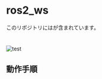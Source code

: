 # ros2_ws
このリポジトリにはが含まれています。

# 

![test](https://github.com/0111-daisuke/ros2_ws/actions/test.yml/badge.svg)

## 動作手順



